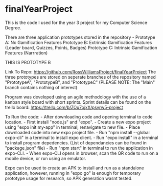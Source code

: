 # finalYearProject

This is the code I used for the year 3 project for my Computer Science Degree.

There are three application prototypes stored in the repository - 
Prototype A: No Gamification Features
Prototype B: Extrinsic Gamification Features (Leader board, Quizzes, Points, Badges)
Prototype C: Intrinsic Gamification Features (Narrration)

THIS IS PROTOTYPE B

Link To Repo: https://github.com/RossWilliamsProject/finalYearProject
The three prototypes are stored on seperate branches of the repository named 
"PrototypeA", "PrototypeB", and "PrototypeC"
(PLEASE NOTE: The "Main" branch contains nothing of interest)

Program was developed using an agile methodology with the use of a kanban style board with short sprints. 
Sprint details can be found on the trello board: https://trello.com/b/ZOu7ojxX/psyrw5-project


To Run the code:
    - After downloading code and opening terminal to code location.
    - First install "node.js" and "expo".
    - Create a new expo project using "expo init my-app" in terminal, renavigate to new file.
    - Place downloaded code into new expo project file.
    - Run "npm install --global expo-cli" in a terminal to install expo client.
    - Run "expo install" in a terminal to install program depedencies.
        (List of dependancies can be found in "package.json" file)
    - Run "npm start" in terminal to run the application in expo-CLI.
    - When expo-CLI opens in browser, scan the QR code to run on a mobile device, or run using an emulator. 

Expo can be used to create an APK to install and run as a standalone application, however, 
running in "expo go" is enough for temporary prototype usage for research, so APK generation wasnt tested. 
